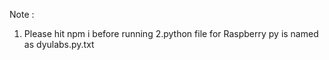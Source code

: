 Note :
1. Please hit npm i before running
2.python file for Raspberry py is named as dyulabs.py.txt
